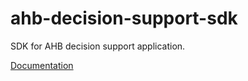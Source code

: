 # ahb-decision-support-sdk
SDK for AHB decision support application.

[Documentation](http://cstars.github.io/ahb-decision-support-sdk/)